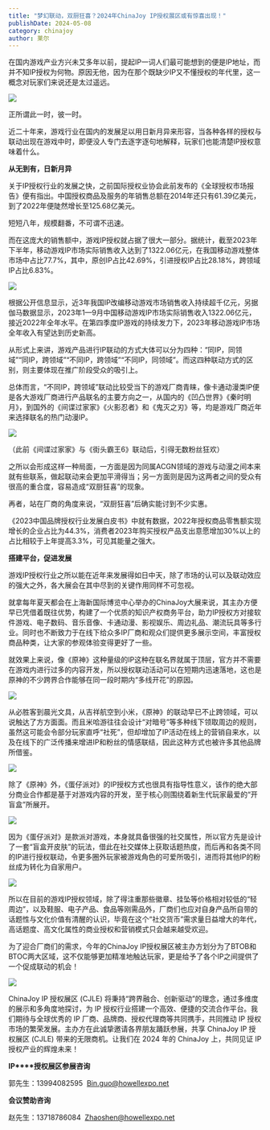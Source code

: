 ```yaml
---
title: "梦幻联动，双厨狂喜？2024年ChinaJoy IP授权展区或有惊喜出现！"
publishDate: 2024-05-08
category: chinajoy
author: 莱尔
---
```


在国内游戏产业方兴未艾多年以前，提起IP一词人们最可能想到的便是IP地址，而并不知IP授权为何物。原因无他，因为在那个既缺少IP又不懂授权的年代里，这一概念对玩家们来说还是太过遥远。

![](https://ec-net-1251389766.cos.ap-shanghai.myqcloud.com/wp-content/uploads/2024/05/20240508093414201-1024x543.jpg)

正所谓此一时，彼一时。

近二十年来，游戏行业在国内的发展足以用日新月异来形容，当各种各样的授权与联动出现在游戏中时，即便没人专门去逐字逐句地解释，玩家们也能清楚IP授权意味着什么。

**从无到有，日新月异**

关于IP授权行业的发展之快，之前国际授权业协会此前发布的《全球授权市场报告》便有指出。中国授权商品及服务的年销售总额在2014年还只有61.39亿美元，到了2022年便陡然增长至125.68亿美元。

短短八年，规模翻番，不可谓不迅速。

而在这庞大的销售额中，游戏IP授权就占据了很大一部分。据统计，截至2023年下半年，移动游戏IP市场实际销售收入达到了1322.06亿元，在我国移动游戏整体市场中占比77.7%，其中，原创IP占比42.69%，引进授权IP占比28.18%，跨领域IP占比6.83%。

![](https://ec-net-1251389766.cos.ap-shanghai.myqcloud.com/wp-content/uploads/2024/05/20240508093420473-1024x496.jpg)

根据公开信息显示，近3年我国IP改编移动游戏市场销售收入持续超千亿元，另据伽马数据显示，2023年1—9月中国移动游戏IP市场实际销售收入1322.06亿元，接近2022年全年水平。在第四季度IP游戏的持续发力下，2023年移动游戏IP市场全年收入有望达到历史新高。

从形式上来讲，游戏产品进行IP联动的方式大体可以分为四种：“同IP，同领域”“同IP，跨领域”“不同IP，跨领域”“不同IP，同领域”。而这四种联动方式的区别，则主要体现在推广阶段受众的吸引上。

总体而言，“不同IP，跨领域”联动比较受当下的游戏厂商青睐，像卡通动漫类IP便是各大游戏厂商进行产品联名的主要方向之一，从国内的《凹凸世界》《秦时明月》，到国外的《间谍过家家》《火影忍者》和《鬼灭之刃》等，均是游戏厂商近年来选择联名的热门动漫IP。

![](https://ec-net-1251389766.cos.ap-shanghai.myqcloud.com/wp-content/uploads/2024/05/20240508093425254.jpg)

（此前《间谍过家家》与《街头霸王6》联动后，引得无数粉丝狂欢）

之所以会形成这样一种局面，一方面是因为同属ACGN领域的游戏与动漫之间本来就有些联系，做起联动来会更加平滑得当；另一方面则是因为这两者之间的受众有很高的重合度，容易造成“双厨狂喜”的现象。

再者，站在厂商的角度来说，“双厨狂喜”后确实能讨到不少实惠。

《2023中国品牌授权行业发展白皮书》中就有数据，2022年授权商品零售额实现增长的企业占比为44.3%，消费者2023年购买授权产品支出意愿增加30%以上的占比相较于上年提高3.3%，可见其能量之强大。

**搭建平台，促进发展**

游戏IP授权行业之所以能在近年来发展得如日中天，除了市场的认可以及联动效应的强大之外，各大展会在其中尽到的关键作用同样不可忽视。

就拿每年夏天都会在上海新国际博览中心举办的ChinaJoy大展来说，其主办方便早已凭借着既往优势，构建了一个优质的知识产权商务平台，助力IP授权方对接软件游戏、电子数码、音乐音像、卡通动漫、影视娱乐、周边礼品、潮流玩具等多行业。同时也不断致力于在线下给众多IP厂商和观众们提供更多展示空间，丰富授权商品种类，让大家的参观体验变得更好了一些。

就效果上来说，像《原神》这种量级的IP这种在联名界就属于顶层，官方并不需要在游戏内进行过多的内容开发，所以授权联动活动可以在短期内迅速落地，这也是原神的不少跨界合作能够在同一段时期内“多线开花”的原因。

![](https://ec-net-1251389766.cos.ap-shanghai.myqcloud.com/wp-content/uploads/2024/05/20240508093427855-1024x576.jpg)

从必胜客到晨光文具，从吉祥航空到小米，《原神》的联动早已不止跨领域，可以说触达了方方面面。而且米哈游往往会设计“对暗号”等多种线下领取周边的规则，虽然这可能会令部分玩家直呼“社死”，但却增加了IP活动在线上的营销自来水，以及在线下的广泛传播来增进IP和粉丝的情感联结，因此这种方式也被许多其他品牌所借鉴。

![](https://ec-net-1251389766.cos.ap-shanghai.myqcloud.com/wp-content/uploads/2024/05/20240508093435733-1024x934.jpg)

除了《原神》外，《蛋仔派对》的IP授权方式也很具有指导性意义，该作的绝大部分商业合作都是基于对游戏内容的开发，至于核心则围绕着新生代玩家最爱的“开盲盒”所展开。

![](https://ec-net-1251389766.cos.ap-shanghai.myqcloud.com/wp-content/uploads/2024/05/20240508093433221-1024x683.jpg)

因为《蛋仔派对》是款派对游戏，本身就具备很强的社交属性，所以官方先是设计了一套“盲盒开皮肤”的玩法，借此在社交媒体上获取话题热度，而后再和各类不同的IP进行授权联动，令更多圈外玩家被游戏角色的可爱所吸引，进而将其他IP的粉丝成为转化为自家用户。

![](https://ec-net-1251389766.cos.ap-shanghai.myqcloud.com/wp-content/uploads/2024/05/20240508093437484-1024x576.jpg)

所以在目前的游戏IP授权领域，除了得注重那些徽章、挂坠等价格相对较低的“轻周边”，以及鞋服、电子产品、食品等刚需品外，厂商们也应对自身产品所自带的话题性与文化价值有清醒的认识，毕竟在这个“社交货币”需求量日益增大的年代，高话题度、高文化属性的商业授权和营销模式只会越来越受欢迎。

为了迎合厂商们的需求，今年的ChinaJoy IP授权展区被主办方划分为了BTOB和BTOC两大区域，这不仅能够更加精准地触达玩家，更是给予了各个IP之间提供了一个促成联动的机会！

![](https://ec-net-1251389766.cos.ap-shanghai.myqcloud.com/wp-content/uploads/2024/05/20240508093438438-1024x576.jpg)

ChinaJoy IP 授权展区 (CJLE) 将秉持“跨界融合、创新驱动”的理念，通过多维度的展示和多角度地探讨，为 IP 授权行业搭建一个高效、便捷的交流合作平台。我们期待与全球优秀的 IP 厂商、品牌商、授权代理商等共同携手，共同推动 IP 授权市场的繁荣发展。主办方在此诚挚邀请各界朋友踊跃参展，共享 ChinaJoy IP 授权展区 (CJLE) 带来的无限商机。让我们在 2024 年的 ChinaJoy 上，共同见证 IP 授权产业的辉煌未来！

**IP****授权展区参展咨询**

郭先生：13994082595  [Bin.guo@howellexpo.net](mailto:Bin.guo@howellexpo.net)

**会议赞助咨询**

赵先生：13718786084  Zhaoshen@howellexpo.net
